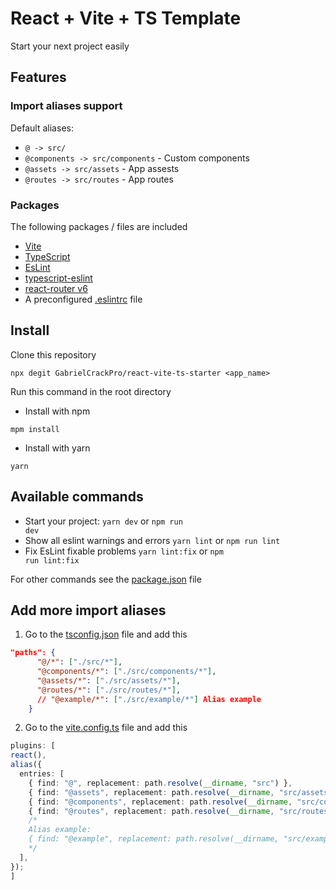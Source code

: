 # React + Vite + TS Template

Start your next project easily

## Features

### Import aliases support

Default aliases:

- <code>@ -> src/</code>
- <code>@components -> src/components</code> - Custom components
- <code>@assets -> src/assets</code> - App assests
- <code>@routes -> src/routes</code> - App routes

### Packages

The following packages / files are included

- [Vite](https://vitejs.dev/)
- [TypeScript](https://www.typescriptlang.org/)
- [EsLint](https://eslint.org/)
- [typescript-eslint](https://typescript-eslint.io/)
- [react-router v6](https://reactrouter.com/en/main)
- A preconfigured [.eslintrc](https://github.com/GabrielCrackPro/react-vite-ts-starter/blob/main/.eslintrc.cjs) file

## Install

Clone this repository

```
npx degit GabrielCrackPro/react-vite-ts-starter <app_name>
```

Run this command in the root directory

- Install with npm

```
mpm install
```

- Install with yarn

```
yarn
```

## Available commands

- Start your project: <code>yarn dev</code> or <code>npm run dev</code>
- Show all eslint warnings and errors <code>yarn lint</code> or <code>npm run lint</code>
- Fix EsLint fixable problems <code>yarn lint:fix</code> or <code>npm run lint:fix</code>

For other commands see the [package.json](https://github.com/GabrielCrackPro/react-vite-ts-starter/blob/main/package.json) file

## Add more import aliases

1. Go to the [tsconfig.json](https://github.com/GabrielCrackPro/react-vite-ts-starter/blob/main/tsconfig.json) file and add this

```json
"paths": {
      "@/*": ["./src/*"],
      "@components/*": ["./src/components/*"],
      "@assets/*": ["./src/assets/*"],
      "@routes/*": ["./src/routes/*"],
      // "@example/*": ["./src/example/*"] Alias example
    }
```

2. Go to the [vite.config.ts](https://github.com/GabrielCrackPro/react-vite-ts-starter/blob/main/vite.config.ts) file and add this

```ts
plugins: [
react(),
alias({
  entries: [
    { find: "@", replacement: path.resolve(__dirname, "src") },
    { find: "@assets", replacement: path.resolve(__dirname, "src/assets") },
    { find: "@components", replacement: path.resolve(__dirname, "src/components") },
    { find: "@routes", replacement: path.resolve(__dirname, "src/routes") },
    /*
    Alias example:
    { find: "@example", replacement: path.resolve(__dirname, "src/example") },
    */
  ],
});
]
```
